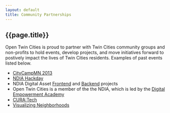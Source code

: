 ```yaml
---
layout: default
title: Community Partnerships
---
```


## {{page.title}}

Open Twin Cities is proud to partner with Twin Cities community groups and
non-profits to hold events, develop projects, and move initiatives forward to
postively impact the lives of Twin Cities residents.  Examples of past events
listed below.

- [CityCampMN 2013](/events/2013/11/09/citycampmn/)
- [NDIA Hackday](/events/2014/12/05/ndia-hackday/)
- NDIA Digital Asset [Frontend](https://github.com/OpenTwinCities/ndia-angular)
  and [Backend](https://github.com/OpenTwinCities/ndia-django) projects
- Open Twin Cities is a member of the the NDIA, which is led by the
  [Digital Empowerment Academy](https://www.digitalempowermentacademy.org)
- [CURA:Tech](http://www.cura-tech.org/)
- [Visualizing Neighborhoods](http://www.cura.umn.edu/visualizingneighborhoods)

